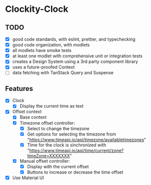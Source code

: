 # Clockity-Clock

## TODO

- [x] good code standards, with eslint, prettier, and typechecking
- [x] good code organization, with modlets
- [x] all modlets have smoke tests
- [x] at least one modlet with comprehensive unit or integration tests
- [x] creates a Design System using a 3rd party component library
- [x] uses a future-proofed Context
- [ ] data fetching with TanStack Query and Suspense

## Features

- [x] Clock
  - [x] Display the current time as text
- [x] Offset context
  - [x] Base context
  - [x] Timezone offset controller:
    - [x] Select to change the timezone
    - [x] Get options for selecting the timezone from "https://www.timeapi.io/api/timezone/availabletimezones"
    - [x] Time for the clock is sinchronized with "https://www.timeapi.io/api/time/current/zone?timeZone=XXXXXXX"
  - [x] Manual offset controller:
    - [x] Display with the current offset
    - [x] Buttons to increase or decrease the time offset
- [x] Use Material UI
